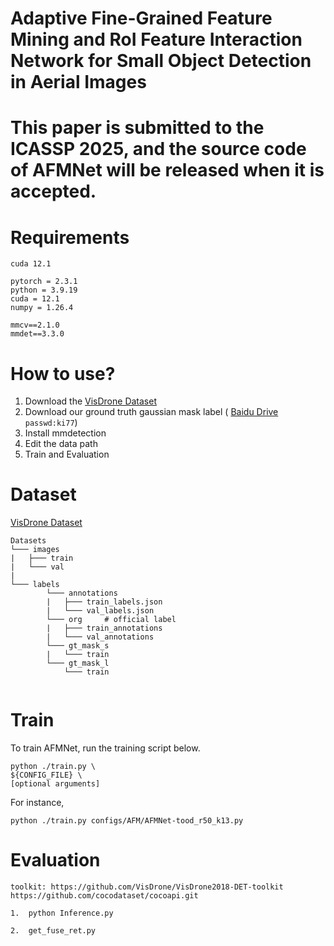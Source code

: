 

# Adaptive Fine-Grained Feature Mining and RoI Feature Interaction Network for Small Object Detection in Aerial Images



# This paper is submitted to the ICASSP 2025, and the source code of AFMNet will be released when it is accepted.



# Requirements

```
cuda 12.1

pytorch = 2.3.1
python = 3.9.19
cuda = 12.1
numpy = 1.26.4

mmcv==2.1.0
mmdet==3.3.0

```



# How to use?

1. Download the [VisDrone Dataset](https://github.com/VisDrone/VisDrone-Dataset)
2. Download our ground truth gaussian mask label ( [Baidu Drive](https://pan.baidu.com/s/1kAsSlg8QHvD83E-3SMrZZg ) `passwd:ki77`)
3. Install mmdetection
4. Edit the data path
5. Train and Evaluation



# Dataset

[VisDrone Dataset](https://github.com/VisDrone/VisDrone-Dataset)

```
Datasets
└─── images
|	├─── train
|	└─── val
|
└─── labels
		└─── annotations  
		|	├─── train_labels.json
		|	└─── val_labels.json
		└─── org	 # official label
		|	├─── train_annotations  
		|	└─── val_annotations    
		└─── gt_mask_s  
		|	└─── train  
		└─── gt_mask_l  
			└─── train  


```



# Train

To train AFMNet, run the training script below.

```
python ./train.py \
${CONFIG_FILE} \
[optional arguments]
```

For instance,

```
python ./train.py configs/AFM/AFMNet-tood_r50_k13.py
```

# Evaluation

    toolkit: https://github.com/VisDrone/VisDrone2018-DET-toolkit   https://github.com/cocodataset/cocoapi.git
    
    1.  python Inference.py
    
    2.  get_fuse_ret.py

  

